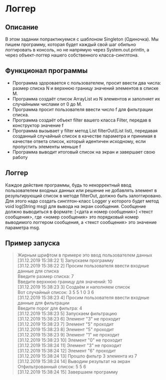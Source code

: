 # Логгер
## Описание
В этом задании попрактикуемся с шаблоном Singleton (Одиночка). Мы пишем программу, которая будет каждый свой шаг обильно логгировать в консоль, но не напрямую через System.out.println, а через объект-логгер нашего собственного класса-синглтона.

## Функционал программы
* Программа здоровается с пользователем, просит ввести два числа: размер списка N и верхнюю границу значений элементов в списке M.
* Программа создаёт список ArrayList из N элементов и заполняет их случайными числами от 0 до M.
* Программа просит пользователя ввести число f для фильтрации списка.
* Программа создаёт объект filter вашего класса Filter, передав в конструктор значение f
* Программа вызывает у filter метод List<Integer> filterOut(List<Integer> list), передавая созданный случайный список в качестве параметра и принимая в качестве ответа список, который идентичен исходному, если пропустить элементы меньше f
* Программа выводит итоговый список на экран и завершает свою работу

## Логгер
Каждое действие программы, будь то некорректный ввод пользователем входных данных или решение не добавлять элемент в результирующий список в методе filterOut, должно быть залоггировано. Для этого надо создать синглтон-класс Logger у которого будет метод void log(String msg) для вывода на экран сообщения. Сообщение должно выводиться в формате: [<дата и номер сообщения>] <текст сообщения>, где <номер сообщения> это порядковый номер выводимого логгером сообщения, а <текст сообщения> это значение параметра msg.

## Пример запуска
>Жирным шрифтом в примере это ввод пользователем данных  
[31.12.2019 15:38:22 1] Запускаем программу  
[31.12.2019 15:38:22 2] Просим пользователя ввести входные данные для списка  
Введите размер списка: 7  
Введите верхнюю границу для значений: 10  
[31.12.2019 15:38:23 3] Создаём и наполняем список  
Вот случайный список: 3 5 5 1 0 3 6  
[31.12.2019 15:38:23 4] Просим пользователя ввести входные данные для фильтрации  
Введите порог для фильтра: 4  
[31.12.2019 15:38:23 5] Запускаем фильтрацию  
[31.12.2019 15:38:23 6] Элемент "3" не проходит  
[31.12.2019 15:38:23 7] Элемент "5" проходит  
[31.12.2019 15:38:23 8] Элемент "5" проходит  
[31.12.2019 15:38:23 9] Элемент "1" не проходит  
[31.12.2019 15:38:23 10] Элемент "0" не проходит  
[31.12.2019 15:38:24 11] Элемент "3" не проходит  
[31.12.2019 15:38:24 12] Элемент "6" проходит  
[31.12.2019 15:38:24 13] Прошло фильтр 3 элемента из 7  
[31.12.2019 15:38:24 14] Выводим результат на экран  
Отфильтрованный список: 5 5 6  
[31.12.2019 15:38:24 15] Завершаем программу  
